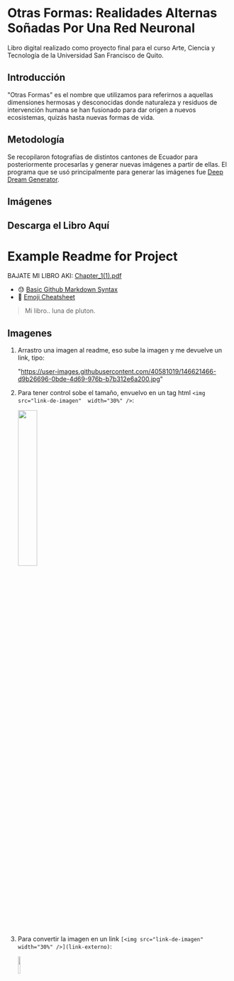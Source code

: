 # Otras Formas: Realidades Alternas Soñadas Por Una Red Neuronal

Libro digital realizado como proyecto final para el curso Arte, Ciencia y Tecnología de la Universidad San Francisco de Quito.

## Introducción

"Otras Formas" es el nombre que utilizamos para referirnos a aquellas dimensiones hermosas y desconocidas donde naturaleza y residuos de intervención humana se han fusionado para dar origen a nuevos ecosistemas, quizás hasta nuevas formas de vida.

## Metodología

Se recopilaron fotografías de distintos cantones de Ecuador para posteriormente procesarlas y generar nuevas imágenes a partir de ellas. El programa que se usó principalmente para  generar las imágenes fue [Deep Dream Generator](https://deepdreamgenerator.com/generator).

## Imágenes



## Descarga el Libro Aquí


#  Example Readme for Project

BAJATE MI LIBRO AKI: [Chapter_1(1).pdf](https://github.com/linomp/test_readme_project/files/7738337/Chapter_1.1.pdf)

- :sweat: [Basic Github Markdown Syntax](https://docs.github.com/en/github/writing-on-github/getting-started-with-writing-and-formatting-on-github/basic-writing-and-formatting-syntax)
- :jack_o_lantern: [Emoji Cheatsheet](https://gist.github.com/rxaviers/7360908)

> Mi libro.. luna de pluton. 

## Imagenes

1. Arrastro una imagen al readme, eso sube la imagen y me devuelve un link, tipo:

    "https://user-images.githubusercontent.com/40581019/146621466-d9b26696-0bde-4d69-976b-b7b312e6a200.jpg"

2. Para tener control sobe el tamaño, envuelvo en un tag html `<img src="link-de-imagen"  width="30%" />`:

    <img src="https://user-images.githubusercontent.com/40581019/146621466-d9b26696-0bde-4d69-976b-b7b312e6a200.jpg"  width="30%" />


3. Para convertir la imagen en un link `[<img src="link-de-imagen"  width="30%" />](link-externo)`:

    [<img src="https://user-images.githubusercontent.com/40581019/146621919-d1f98361-09be-4bfc-ba80-debcec54b5c9.png"  width="10%" />](https://www.youtube.com/watch?v=dfDbYIqlHD8&list=WL&index=1)
